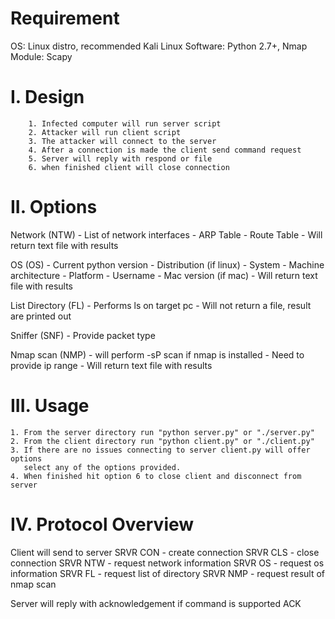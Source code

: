 Requirement
=============
OS: Linux distro, recommended Kali Linux
Software: Python 2.7+, Nmap
Module: Scapy

I. Design
=============
		1. Infected computer will run server script
		2. Attacker will run client script
		3. The attacker will connect to the server
		4. After a connection is made the client send command request
		5. Server will reply with respond or file
        6. when finished client will close connection


II. Options
=============
Network (NTW)
	- List of network interfaces
	- ARP Table 
	- Route Table
    - Will return text file with results

OS (OS)
	- Current python version
	- Distribution (if linux)
	- System
	- Machine architecture
	- Platform
	- Username
	- Mac version (if mac)
    - Will return text file with results

List Directory (FL)
	- Performs ls on target pc
    - Will not return a file, result are printed out


Sniffer (SNF) <not yet supported>
	- Provide packet type

Nmap scan (NMP)
    - will perform -sP scan if nmap is installed
    - Need to provide ip range
    - Will return text file with results

III. Usage
=============
	1. From the server directory run "python server.py" or "./server.py"
	2. From the client directory run "python client.py" or "./client.py"
	3. If there are no issues connecting to server client.py will offer options
	   select any of the options provided.
	4. When finished hit option 6 to close client and disconnect from server

IV. Protocol Overview
=============

Client will send to server
SRVR CON - create connection
SRVR CLS - close connection
SRVR NTW - request network information
SRVR OS - request os information
SRVR FL - request list of directory
SRVR NMP - request result of nmap scan

Server will reply with acknowledgement if command is supported
ACK
